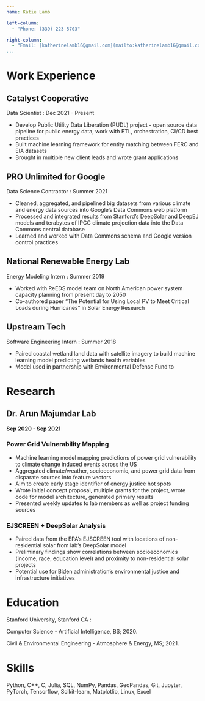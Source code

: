 ```yaml
---
name: Katie Lamb

left-column:
  - "Phone: (339) 223-5703"

right-column:
  - "Email: [katherinelamb16@gmail.com](mailto:katherinelamb16@gmail.com)"
...
```


# Work Experience

## Catalyst Cooperative

Data Scientist
: Dec 2021 - Present

- Develop Public Utility Data Liberation (PUDL) project - open source data pipeline for public energy data, work with ETL, orchestration, CI/CD best practices
- Built machine learning framework for entity matching between FERC and EIA datasets
- Brought in multiple new client leads and wrote grant applications

## PRO Unlimited for Google

Data Science Contractor
: Summer 2021

- Cleaned, aggregated, and pipelined big datasets from various climate and energy data sources into Google’s Data Commons web platform
- Processed and integrated results from Stanford’s DeepSolar and DeepEJ models and terabytes of IPCC climate projection data into the Data Commons central database
- Learned and worked with Data Commons schema and Google version control practices

## National Renewable Energy Lab

Energy Modeling Intern
: Summer 2019

- Worked with ReEDS model team on North American power system capacity planning from present day to 2050
- Co-authored paper “The Potential for Using Local PV to Meet Critical Loads during Hurricanes” in Solar Energy Research

## Upstream Tech

Software Engineering Intern
: Summer 2018

- Paired coastal wetland land data with satellite imagery to build machine learning model predicting wetlands health variables
- Model used in partnership with Environmental Defense Fund to

# Research

## Dr. Arun Majumdar Lab
**Sep 2020 - Sep 2021**

### Power Grid Vulnerability Mapping

- Machine learning model mapping predictions of power grid vulnerability to climate change induced events across the US
- Aggregated climate/weather, socioeconomic, and power grid data from disparate sources into feature vectors
- Aim to create early stage identifier of energy justice hot spots
- Wrote initial concept proposal, multiple grants for the project, wrote code for model architecture, generated primary results
- Presented weekly updates to lab members as well as project funding sources

### EJSCREEN + DeepSolar Analysis

- Paired data from the EPA’s EJSCREEN tool with locations of non-residential solar from lab’s DeepSolar model
- Preliminary findings show correlations between socioeconomics (income, race, education level) and proximity to non-residential solar projects
- Potential use for Biden administration’s environmental justice and infrastructure initiatives

# Education

Stanford University, Stanford CA
: 

Computer Science - Artificial Intelligence, BS; 2020.

Civil & Environmental Engineering - Atmosphere & Energy, MS; 2021.

# Skills

Python, C++, C, Julia, SQL, NumPy, Pandas, GeoPandas, Git, Jupyter, PyTorch, Tensorflow, Scikit-learn, Matplotlib, Linux, Excel